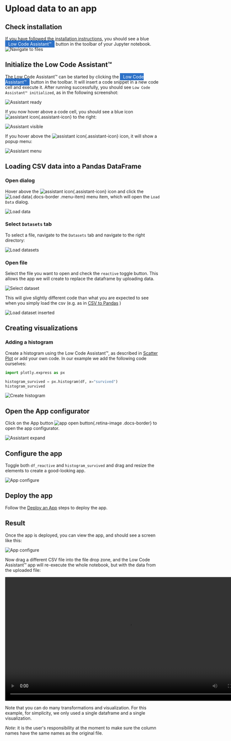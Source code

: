 # Upload data to an app


## Check installation

If you have followed the [installation instructions](../../install.md), you should see a blue <span style="background-color: #2D71C7; color: white; padding: 3px 10px 3px 10px">Low Code Assistant™</span> button in the toolbar of your Jupyter notebook.
![Navigate to files](../../screenshots/app-create/00-initial.png)

## Initialize the Low Code Assistant™


The Low Code Assistant™ can be started by clicking the <span style="background-color: #2D71C7; color: white; padding: 3px 10px 3px 10px">Low Code Assistant™</span> button in the toolbar. It will insert a code snippet in a new code cell and execute it. After running successfully, you should see `Low Code Assistant™ initialized`, as in the following screenshot:

![Assistant ready](../../screenshots/app-create/01-assistant-ready.png)


If you now hover above a code cell, you should see a blue icon ![assistant icon](../../screenshots/general/assistant-icon.png){.assistant-icon} to the right:

![Assistant visible](../../screenshots/load-csv/02-assistant-visible.png)

If you hover above the ![assistant icon](../../screenshots/general/assistant-icon.png){.assistant-icon} icon, it will show a popup menu:

![Assistant menu](../../screenshots/load-csv/03-assistant-expand.png)

## Loading CSV data into a Pandas DataFrame


### Open dialog

Hover above the ![assistant icon](../../screenshots/general/assistant-icon.png){.assistant-icon} icon and click the ![Load data](../../screenshots/general/assistant-load-data.png){.docs-border .menu-item} menu item, which will open the `Load Data` dialog.

![Load data](../../screenshots/load-csv/04-load-data.png)


### Select `Datasets` tab

To select a file, navigate to the `Datasets` tab and navigate to the right directory:

![Load datasets](../../screenshots/app-upload/datasets-tab.png)


### Open file


Select the file you want to open and check the `reactive` toggle button. This allows the app we will create to replace the dataframe by uploading data.

![Select dataset](../../screenshots/app-upload/select-and-reactive.png)


This will give slightly different code than what you are expected to see when you simply load the csv (e.g. as in [CSV to Pandas](../../loading-data/csv) )

![Load dataset inserted](../../screenshots/app-upload/load-data-inserted.png)


## Creating visualizations

### Adding a histogram

Create a histogram using the Low Code Assistant™, as described in [Scatter Plot](../viz/scatter.md) or add your own code. In our example we add the following code ourselves:

```python
import plotly.express as px

histogram_survived = px.histogram(df, x="survived")
histogram_survived
```
![Create histogram](../../screenshots/app-upload/histogram-added.png)


## Open the App configurator

Click on the App button ![app open button](../../screenshots/general/app-open.png){.retina-image .docs-border} to open the app configurator.

![Assistant expand](../../screenshots/app-upload/app-pre-open.png)


## Configure the app

Toggle both `df_reactive` and `histogram_survived` and drag and resize the elements to create a good-looking app.

![App configure](../../screenshots/app-upload/app-layout.png)


## Deploy the app

Follow the [Deploy an App](../deploy) steps to deploy the app.

## Result

Once the app is deployed, you can view the app, and should see a screen like this:

![App configure](../../screenshots/app-upload/app-deployed.png)

Now drag a different CSV file into the file drop zone, and the Low Code Assistant™ app will re-execute the whole notebook, but with the data from the uploaded file:

<video controls style="width: 800px">
    <source src="https://user-images.githubusercontent.com/1765949/189431994-1e0b2f11-96ce-4584-ad11-982c7715f573.mp4" type="video/mp4">
</video>


Note that you can do many transformations and visualization. For this example, for simplicity, we only used a single dataframe and a single visualization.

*Note*: it is the user's responsibility at the moment to make sure the column names have the same names as the original file.
